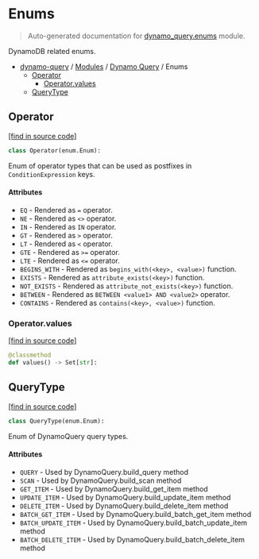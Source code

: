 # Enums

> Auto-generated documentation for [dynamo_query.enums](https://github.com/altitudenetworks/dynamo_querydynamo_query/enums.py) module.

DynamoDB related enums.

- [dynamo-query](../README.md#dynamo-query) / [Modules](../MODULES.md#dynamo-query-modules) / [Dynamo Query](index.md#dynamo-query) / Enums
    - [Operator](#operator)
        - [Operator.values](#operatorvalues)
    - [QueryType](#querytype)

## Operator

[[find in source code]](https://github.com/altitudenetworks/dynamo_querydynamo_query/enums.py#L40)

```python
class Operator(enum.Enum):
```

Enum of operator types that can be used as postfixes in `ConditionExpression` keys.

#### Attributes

- `EQ` - Rendered as `=` operator.
- `NE` - Rendered as `<>` operator.
- `IN` - Rendered as `IN` operator.
- `GT` - Rendered as `>` operator.
- `LT` - Rendered as `<` operator.
- `GTE` - Rendered as `>=` operator.
- `LTE` - Rendered as `<=` operator.
- `BEGINS_WITH` - Rendered as `begins_with(<key>, <value>)` function.
- `EXISTS` - Rendered as `attribute_exists(<key>)` function.
- `NOT_EXISTS` - Rendered as `attribute_not_exists(<key>)` function.
- `BETWEEN` - Rendered as `BETWEEN <value1> AND <value2>` operator.
- `CONTAINS` - Rendered as `contains(<key>, <value>)` function.

### Operator.values

[[find in source code]](https://github.com/altitudenetworks/dynamo_querydynamo_query/enums.py#L72)

```python
@classmethod
def values() -> Set[str]:
```

## QueryType

[[find in source code]](https://github.com/altitudenetworks/dynamo_querydynamo_query/enums.py#L15)

```python
class QueryType(enum.Enum):
```

Enum of DynamoQuery query types.

#### Attributes

- `QUERY` - Used by DynamoQuery.build_query method
- `SCAN` - Used by DynamoQuery.build_scan method
- `GET_ITEM` - Used by DynamoQuery.build_get_item method
- `UPDATE_ITEM` - Used by DynamoQuery.build_update_item method
- `DELETE_ITEM` - Used by DynamoQuery.build_delete_item method
- `BATCH_GET_ITEM` - Used by DynamoQuery.build_batch_get_item method
- `BATCH_UPDATE_ITEM` - Used by DynamoQuery.build_batch_update_item method
- `BATCH_DELETE_ITEM` - Used by DynamoQuery.build_batch_delete_item method

